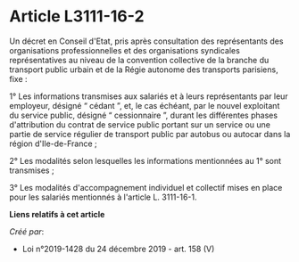 # Article L3111-16-2

Un décret en Conseil d'Etat, pris après consultation des représentants des organisations professionnelles et des
organisations syndicales représentatives au niveau de la convention collective de la branche du transport public urbain et de
la Régie autonome des transports parisiens, fixe :

1° Les informations transmises aux salariés et à leurs représentants par leur employeur, désigné “ cédant ”, et, le cas
échéant, par le nouvel exploitant du service public, désigné “ cessionnaire ”, durant les différentes phases d'attribution du
contrat de service public portant sur un service ou une partie de service régulier de transport public par autobus ou autocar
dans la région d'Ile-de-France ;

2° Les modalités selon lesquelles les informations mentionnées au 1° sont transmises ;

3° Les modalités d'accompagnement individuel et collectif mises en place pour les salariés mentionnés à l'article L.
3111-16-1.

**Liens relatifs à cet article**

_Créé par_:

  - Loi n°2019-1428 du 24 décembre 2019 - art. 158 (V)
